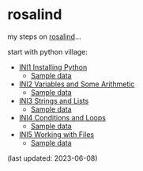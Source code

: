 # rosalind
my steps on [rosalind](https://rosalind.info/users/niraito/)...

start with python village:
- [INI1 Installing Python](hello.py)
  - [Sample data](rosalind_ini1.txt)
- [INI2 Variables and Some Arithmetic](hypotenuse.py)
  - [Sample data](rosalind_ini2.txt)
- [INI3 Strings and Lists](string.py)
  - [Sample data](rosalind_ini3.txt)
- [INI4 Conditions and Loops](odds.py)
  - [Sample data](rosalind_ini4.txt)
- [INI5	Working with Files](f.py)
  - [Sample data](rosalind_ini5.txt)

(last updated: 2023-06-08)
